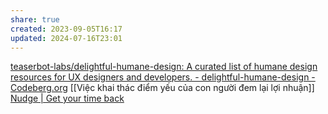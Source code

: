 ```yaml
---
share: true
created: 2023-09-05T16:17
updated: 2024-07-16T23:01
---
```

[teaserbot-labs/delightful-humane-design: A curated list of humane design resources for UX designers and developers. - delightful-humane-design - Codeberg.org](https://codeberg.org/teaserbot-labs/delightful-humane-design "teaserbot-labs/delightful-humane-design: A curated list of humane design resources for UX designers and developers. - delightful-humane-design - Codeberg.org")
[[Việc khai thác điểm yếu của con người đem lại lợi nhuận]]
[Nudge | Get your time back](https://nudgeware.io/)
